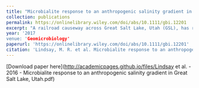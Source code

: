 ```yaml
---
title: "Microbialite response to an anthropogenic salinity gradient in Great Salt Lake, Utah"
collection: publications
permalink: https://onlinelibrary.wiley.com/doi/abs/10.1111/gbi.12201
excerpt: "A railroad causeway across Great Salt Lake, Utah (GSL), has restricted water flow since its construction in 1959, resulting in a more saline North Arm (NA; 24%–31% salinity) and a less saline South Arm (SA; 11%–14% salinity). Here, we characterized microbial carbonates collected from the SA and the NA to evaluate the effect of increased salin- ity on community composition and abundance and to determine whether the com- munities present in the NA are still actively precipitating carbonate or if they are remnant features from prior to causeway construction. SSU rRNA gene abundances associated with the NA microbialite were three orders of magnitude lower than those associated with the SA microbialite, indicating that the latter community is more pro- ductive. SSU rRNA gene sequencing and functional gene microarray analyses indi- cated that SA and NA microbialite communities are distinct. In particular, abundant sequences affiliated with photoautotrophic taxa including cyanobacteria and diatoms that may drive carbonate precipitation and thus still actively form microbialites were identified in the SA microbialite; sequences affiliated with photoautotrophic taxa were in low abundance in the NA microbialite. SA and NA microbialites comprise smooth prismatic aragonite crystals. However, the SA microbialite also contained micritic aragonite, which can be formed as a result of biological activity. Collectively, these observations suggest that NA microbialites are likely to be remnant features from prior to causeway construction and indicate a strong decrease in the ability of NA microbialite communities to actively precipitate carbonate minerals. Moreover, the results suggest a role for cyanobacteria and diatoms in carbonate precipitation and microbialite formation in the SA of GSL."
year: '2017
venue: 'Geomicrobiology'
paperurl: 'https://onlinelibrary.wiley.com/doi/abs/10.1111/gbi.12201'
citation: 'Lindsay, M. R. et al. Microbialite response to an anthropogenic salinity gradient in Great Salt Lake, Utah. Geobiology 15, 131–145 (2017) doi:10.1111/gbi.12201.'
---
```



[Download paper here](http://academicpages.github.io/files/Lindsay et al. - 2016 - Microbialite response to an anthropogenic salinity gradient in Great Salt Lake, Utah.pdf)

